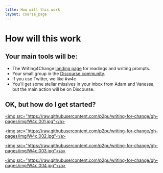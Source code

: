 ```yaml
---
title: How will this work
layout: course_page
---
```

# How will this work

## Your main tools will be:
- The Writing4Change [landing page](http://writing4change.p2pu.org/) for readings and writing prompts.
- Your small group in the  [Discourse community](http://discourse.p2pu.org/t/how-do-i-find-my-group/54).
- If you use Twitter, we like #w4c
- You'll get some stellar missives in your inbox from Adam and Vanessa, but the main action will be on Discourse.

## OK, but how do I get started?

<a href="https://raw.githubusercontent.com/p2pu/writing-for-change/gh-pages/img/W4c.001.jpg"><img src="https://raw.githubusercontent.com/p2pu/writing-for-change/gh-pages/img/W4c.001.jpg"</a>

<a href="https://raw.githubusercontent.com/p2pu/writing-for-change/gh-pages/img/W4c.002.jpg"><img src="https://raw.githubusercontent.com/p2pu/writing-for-change/gh-pages/img/W4c.002.jpg"</a>

<a href="https://raw.githubusercontent.com/p2pu/writing-for-change/gh-pages/img/W4c.003.jpg"><img src="https://raw.githubusercontent.com/p2pu/writing-for-change/gh-pages/img/W4c.003.jpg"</a>

<a href="https://raw.githubusercontent.com/p2pu/writing-for-change/gh-pages/img/W4c.004.jpg"><img src="https://raw.githubusercontent.com/p2pu/writing-for-change/gh-pages/img/W4c.004.jpg"</a>
